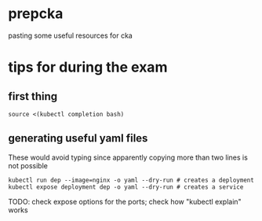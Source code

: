 # prepcka
pasting some useful resources for cka


# tips for during the exam

## first thing
```
source <(kubectl completion bash)
```
## generating useful yaml files
These would avoid typing since apparently copying more than two lines is not possible

```
kubectl run dep --image=nginx -o yaml --dry-run # creates a deployment
kubectl expose deployment dep -o yaml --dry-run # creates a service
```
TODO: check expose options for the ports; check how "kubectl explain" works
